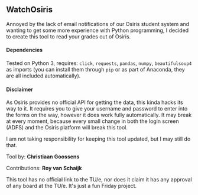 ## WatchOsiris

Annoyed by the lack of email notifications of our Osiris student system and wanting to get some more experience with Python programming, I decided to create this tool to read your grades out of Osiris.

#### Dependencies

Tested on Python 3, requires: `click`, `requests`, `pandas`, `numpy`, `beautifulsoup4` as imports (you can install them through `pip` or as part of Anaconda, they are all included automatically).

#### Disclaimer

As Osiris provides no official API for getting the data, this kinda hacks its way to it. It requires you to give your username and password to enter into the forms on the way, however it does work fully automatically.
It may break at every moment, because every small change in both the login screen (ADFS) and the Osiris platform will break this tool.

I am not taking responsibility for keeping this tool updated, but I may still do that.


Tool by:
**Christiaan Goossens**

Contributions:
**Roy van Schaijk**

This tool has no official link to the TU/e, nor does it claim it has any approval of any board at the TU/e. It's just a fun Friday project.
